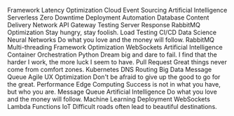 Framework Latency Optimization Cloud Event Sourcing Artificial Intelligence Serverless Zero Downtime Deployment
Automation Database Content Delivery Network API Gateway Testing Server Response RabbitMQ Optimization Stay hungry, stay foolish. Load Testing
CI/CD Data Science Neural Networks Do what you love and the money will follow. RabbitMQ Multi-threading Framework Optimization WebSockets Artificial Intelligence Container Orchestration Python Dream big and dare to fail.
I find that the harder I work, the more luck I seem to have. Pull Request Great things never come from comfort zones. Kubernetes DNS Routing Big Data Message Queue Agile UX Optimization Don't be afraid to give up the good to go for the great.
Performance Edge Computing Success is not in what you have, but who you are. Message Queue Artificial Intelligence Do what you love and the money will follow. Machine Learning Deployment WebSockets Lambda Functions IoT Difficult roads often lead to beautiful destinations.
